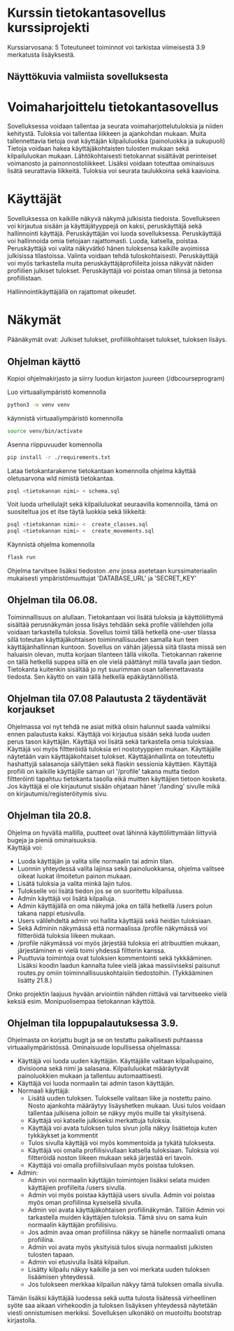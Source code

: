 # Kurssin tietokantasovellus kurssiprojekti

Kurssiarvosana: 5
Toteutuneet toiminnot voi tarkistaa viimeisestä 3.9 merkatusta lisäyksestä.

## Näyttökuvia valmiista sovelluksesta

    
# Voimaharjoittelu tietokantasovellus
Sovelluksessa voidaan tallentaa ja seurata voimaharjottelutuloksia ja niiden kehitystä.
Tuloksia voi tallentaa liikkeen ja ajankohdan mukaan.
Muita tallennettavia tietoja ovat käyttäjän kilpailuluokka (painoluokka ja sukupuoli)
Tietoja voidaan hakea käyttäjäkohtaisten tulosten mukaan sekä kilpailuluokan mukaan.
Lähtökohtaisesti tietokannat sisältävät perinteiset voimanosto ja painonnostoliikkeet.
Lisäksi voidaan toteuttaa ominaisuus lisätä seurattavia liikkeitä.
Tuloksia voi seurata taulukkoina sekä kaavioina.

# Käyttäjät
Sovelluksessa on kaikille näkyvä näkymä julkisista tiedoista.
Sovellukseen voi kirjautua sisään ja käyttäjätyyppejä on kaksi, peruskäyttäjä sekä hallinnointi käyttäjä. Peruskäyttäjän voi luoda sovelluksessa.
Peruskäyttäjä voi hallinnoida omia tietojaan rajattomasti. Luoda, katsella, poistaa.
Peruskäyttäjä voi valita näkyvätkö hänen tuloksensa kaikille avoimissa julkisissa tilastoissa. Valinta voidaan tehdä tuloskohtaisesti.
Peruskäyttäjä voi myös tarkastella muita peruskäyttäjäprofiileita joissa näkyvät näiden profiilien julkiset tulokset.
Peruskäyttäjä voi poistaa oman tilinsä ja tietonsa profiilistaan.

Hallinnointikäyttäjällä on rajattomat oikeudet.

# Näkymät
Päänäkymät ovat: Julkiset tulokset, profiilikohtaiset tulokset, tuloksen lisäys.

## Ohjelman käyttö

Kopioi ohjelmakirjasto ja siirry luodun kirjaston juureen (/dbcourseprogram)

Luo virtuaaliympäristö komennolla 
```bash 
python3 -m venv venv
```
käynnistä virtuaaliympäristö komennolla 
```bash 
source venv/bin/activate
```

Asenna riippuvuuder komennolla
```bash
pip install -r ./requirements.txt
```

Lataa tietokantarakenne tietokantaan komennolla ohjelma käyttää oletusarvona wld nimistä tietokantaa.
```bash
psql <tietokannan nimi> < schema.sql
```

Voit luoda urheilulajit sekä kilpailuluokat seuraavilla komennoilla, tämä on suositeltua jos et itse täytä luokkia sekä liikkeitä:
```bash
psql <tietokannan nimi> <  create_classes.sql
psql <tietokannan nimi> <  create_movements.sql
```

Käynnistä ohjelma komennolla
```bash
flask run
```
Ohjelma tarvitsee lisäksi tiedoston .env jossa asetetaan kurssimateriaalin mukaisesti ympäristömuuttujat 'DATABASE_URL' ja 'SECRET_KEY'

## Ohjelman tila 06.08.

Toiminnallisuus on alullaan. Tietokantaan voi lisätä tuloksia ja käyttöliittymä sisältää perusnäkymän jossa lisäys tehdään sekä profile välilehden
jolla voidaan tarkastella tuloksia. Sovellus toimii tällä hetkellä one-user tilassa sillä toteutan käyttäjäkohtaisen toiminnallisuuden samalla kun teen käyttäjänhallinnan kuntoon.
Sovellus on vähän jäljessä siitä tilasta missä sen haluaisin olevan, mutta korjaan tilanteen tällä viikolla. Tietokannan rakenne on tällä hetkellä suppea sillä en ole vielä päättänyt
millä tavalla jaan tiedon. Tietokanta kuitenkin sisältää jo nyt suurimman osan tallennettavasta tiedosta. Sen käyttö on vain tällä hetkellä epäkäytännöllistä.

## Ohjelman tila 07.08 Palautusta 2 täydentävät korjaukset

Ohjelmassa voi nyt tehdä ne asiat mitkä olisin halunnut saada valmiiksi ennen palautusta kaksi. Käyttäjä voi kirjautua sisään sekä luoda uuden perus tason käyttäjän. Käyttäjä voi lisätä sekä tarkastella omia tuloksiaa.
Käyttäjä voi myös filtteröidä tuloksia eri nostotyyppien mukaan. Käyttäjälle näytetään vain käyttäjäkohtaiset tulokset. Käyttäjänhallinta on toteutettu hashattyjä salasanoja säilyttäen sekä flaskin sessionia käyttäen.
Käyttäjä profiili on kaikille käyttäjille saman url '/profile' takana mutta tiedon filtteröinti tapahtuu tietokanta tasolla eikä muitten käyttäjien tietoon kosketa. Jos käyttäjä ei ole kirjautunut sisään ohjataan hänet '/landing'
sivulle mikä on kirjautumis/registeröitymis sivu.

## Ohjelman tila 20.8.
Ohjelma on hyvällä mallilla, puutteet ovat lähinnä käyttöliittymään liittyviä bugeja ja pieniä ominaisuuksia.  
Käyttäjä voi:

- Luoda käyttäjän ja valita sille normaalin tai admin tilan.
- Luonnin yhteydessä valita lajinsa sekä painoluokkansa, ohjelma valitsee oikeat luokat ilmoitetun painon mukaan.
- Lisätä tuloksia ja valita minkä lajin tulos.
- Tulokselle voi lisätä tiedon jos se on suoritettu kilpailussa.
- Admin käyttäjä voi lisätä kilpailuja.
- Admin käyttäjällä on oma näkymä joka on tällä hetkellä /users polun takana nappi etusivulla.
- Users välilehdeltä admin voi hallita käyttäjiä sekä heidän tuloksiaan.
- Sekä Adminin näkymässä että normaalissa /profile näkymässä voi filtteröidä tuloksia liikeen mukaan.
- /profile näkymässä voi myös järjestää tuloksia eri atribuuttien mukaan, järjestäminen ei vielä toimi yhdessä
filtterin kanssa.
- Puuttuvia toimintoja ovat tuloksien kommentointi sekä tykkääminen. Lisäksi koodin laadun kannalta tulee vielä
jakaa massiiviseksi paisunut routes.py omiin toiminnallisuuskohtaisiin tiedostoihin. (Tykkääminen lisätty 21.8.)


Onko projektin laajuus hyvään arviointiin nähden riittävä vai tarvitseeko vielä keksiä esim. Monipuolisempaa tietokannan käyttöä.

## Ohjelman tila loppupalautuksessa 3.9.

Ohjelmasta on korjattu bugit ja se on testattu paikallisesti puhtaassa virtuaaliympäristössä.
Ominaisuude lopullisessa ohjelmassa:

-  Käyttäjä voi luoda uuden käyttäjän. Käyttäjälle valitaan kilpailupaino, divisioona sekä nimi ja salasana. Kilpailuluokat määräytyvät painoluokkien mukaan ja tallentuu automaattisesti.
-  Käyttäjä voi luoda normaalin tai admin tason käyttäjän.
-  Normaali käyttäjä:
    -  Lisätä uuden tuloksen. Tulokselle valitaan liike ja nostettu paino. Nosto ajankohta määräytyy lisäyshetken mukaan. Uusi tulos voidaan tallentaa julkisena jolloin se näkyy myös muille tai yksityisenä.
    -  Käyttäjä voi katselle julkiseksi merkattuja tuloksia.
    -  Käyttäjä voi avata tuloksen tulos sivun jolla näkyy lisätietoja kuten tykkäykset ja kommentit
    -  Tulos sivulla käyttäjä voi myös kommentoida ja tykätä tuloksesta.
    -  Käyttäjä voi omalla profiilisivullaan katsella tuloksiaan. Tuloksia voi filtteröidä noston liikeen mukaan sekä järjestää eri tavoin.
    -  Käyttäjä voi omalla profiilisivullaan myös poistaa tuloksen.
- Admin:
    - Admin voi normaalin käyttäjän toimintojen lisäksi selata muiden käyttäjien profiileita /users sivulla.
    - Admin voi myös poistaa käyttäjiä users sivulla. Admin voi poistaa myös oman profiilinsa kyseisellä sivulla.
    - Admin voi avata käyttäjäkohtaisen profiilinäkymän. Tällöin Admin voi tarkastella muiden käyttäjien tuloksia. Tämä sivu on sama kuin normaalin käyttäjän profiilisivu.
    - Jos admin avaa oman profiilinsa näkyy se hänelle normaalisti omana profiilina.
    - Admin voi avata myös yksityisiä tulos sivuja normaalisti julkisten tulosten tapaan.
    - Admin voi etusivulla lisätä kilpailun.
    - Lisätty kilpailu näkyy kaikille ja sen voi merkata uuden tuloksen lisäämisen yhteydessä.
    - Jos tulokseen merkkaa kilpailun näkyy tämä tuloksen omalla sivulla.
 
  
Tämän lisäksi käyttäjää luodessa sekä uutta tulosta lisätessä virheellinen syöte saa aikaan virhekoodin ja tuloksen lisäyksen yhteydessä näytetään viesti onnistumisen merkiksi.
Sovelluksen ulkonäkö on muotoiltu bootstrap kirjastolla.
